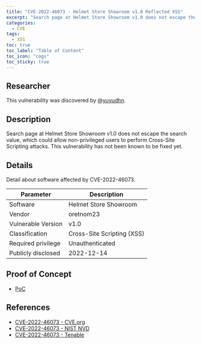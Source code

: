 ```yaml
---
title: "CVE-2022-46073 - Helmet Store Showroom v1.0 Reflected XSS"
excerpt: "Search page at Helmet Store Showroom v1.0 does not escape the search value, which could allow non-privileged users to perform Cross-Site Scripting attacks."
categories:
  - CVE
tags:
  - XSS
toc: true
toc_label: "Table of Content"
toc_icon: "cogs"
toc_sticky: true
---
```


## Researcher
This vulnerability was discovered by [@yuyudhn](https://github.com/yuyudhn).

## Description
Search page at Helmet Store Showroom v1.0 does not escape the search value, which could allow non-privileged users to perform Cross-Site Scripting attacks. This vulnerability has not been known to be fixed yet.

## Details
Detail about software affected by CVE-2022-46073.

| Parameter   | Description |
| ------------| ------------|
| Software | Helmet Store Showroom |
| Vendor | oretnom23 |
| Vulnerable Version | v1.0 |
| Classification | Cross-Site Scripting (XSS) |
| Required privilege | Unauthenticated |
| Publicly disclosed | 2022-12-14 |

## Proof of Concept
- [PoC](https://www.youtube.com/watch?v=jT09Uiwl0Jo)

## References
- [CVE-2022-46073 - CVE.org](https://www.cve.org/CVERecord?id=CVE-2022-46073)
- [CVE-2022-46073 - NIST NVD](https://nvd.nist.gov/vuln/detail/CVE-2022-46073)
- [CVE-2022-46073 - Tenable](https://www.tenable.com/cve/CVE-2022-46073)
